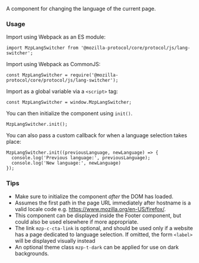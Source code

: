 A component for changing the language of the current page.

### Usage

Import using Webpack as an ES module:

```
import MzpLangSwitcher from '@mozilla-protocol/core/protocol/js/lang-switcher';
```

Import using Webpack as CommonJS:

```
const MzpLangSwitcher = require('@mozilla-protocol/core/protocol/js/lang-switcher');
```

Import as a global variable via a `<script>` tag:

```
const MzpLangSwitcher = window.MzpLangSwitcher;
```

You can then initialize the component using `init()`.

```
MzpLangSwitcher.init();
```

You can also pass a custom callback for when a language selection takes place:

```
MzpLangSwitcher.init((previousLanguage, newLanguage) => {
  console.log('Previous language:', previousLanguage);
  console.log('New language:', newLanguage)
});
```

### Tips

- Make sure to initialize the component *after* the DOM has loaded.
- Assumes the first path in the page URL immediately after hostname is a valid locale code e.g. https://www.mozilla.org/en-US/firefox/.
- This component can be displayed inside the Footer component, but could also be used elsewhere if more appropriate.
- The link `mzp-c-cta-link` is optional, and should be used only if a website has a page dedicated to language selection. If omitted, the form `<label>` will be displayed visually instead
- An optional theme class `mzp-t-dark` can be applied for use on dark backgrounds.
